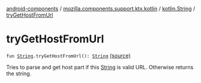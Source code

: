 [android-components](../../index.md) / [mozilla.components.support.ktx.kotlin](../index.md) / [kotlin.String](index.md) / [tryGetHostFromUrl](./try-get-host-from-url.md)

# tryGetHostFromUrl

`fun `[`String`](https://kotlinlang.org/api/latest/jvm/stdlib/kotlin/-string/index.html)`.tryGetHostFromUrl(): `[`String`](https://kotlinlang.org/api/latest/jvm/stdlib/kotlin/-string/index.html) [(source)](https://github.com/mozilla-mobile/android-components/blob/master/components/support/ktx/src/main/java/mozilla/components/support/ktx/kotlin/String.kt#L108)

Tries to parse and get host part if this [String](https://kotlinlang.org/api/latest/jvm/stdlib/kotlin/-string/index.html) is valid URL.
Otherwise returns the string.

